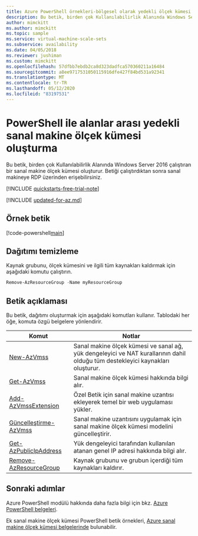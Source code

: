 ```yaml
---
title: Azure PowerShell örnekleri-bölgesel olarak yedekli ölçek kümesi
description: Bu betik, birden çok Kullanılabilirlik Alanında Windows Server 2016 çalıştıran bir sanal makine ölçek kümesi oluşturur.
author: mimckitt
ms.author: mimckitt
ms.topic: sample
ms.service: virtual-machine-scale-sets
ms.subservice: availability
ms.date: 04/05/2018
ms.reviewer: jushiman
ms.custom: mimckitt
ms.openlocfilehash: 57dfbb7ebdb2ca8d323dadfca570360211a16484
ms.sourcegitcommit: a8ee9717531050115916dfe427f84bd531a92341
ms.translationtype: MT
ms.contentlocale: tr-TR
ms.lasthandoff: 05/12/2020
ms.locfileid: "83197531"
---
```

# <a name="create-a-zone-redundant-virtual-machine-scale-set-with-powershell"></a>PowerShell ile alanlar arası yedekli sanal makine ölçek kümesi oluşturma
Bu betik, birden çok Kullanılabilirlik Alanında Windows Server 2016 çalıştıran bir sanal makine ölçek kümesi oluşturur. Betiği çalıştırdıktan sonra sanal makineye RDP üzerinden erişebilirsiniz.

[!INCLUDE [quickstarts-free-trial-note](../../../includes/quickstarts-free-trial-note.md)]

[!INCLUDE [updated-for-az.md](../../../includes/updated-for-az.md)]

## <a name="sample-script"></a>Örnek betik

[!code-powershell[main](../../../powershell_scripts/virtual-machine-scale-sets/create-zone-redundant-scale-set/create-zone-redundant-scale-set.ps1 "Create zone-redundant scale set")]

## <a name="clean-up-deployment"></a>Dağıtımı temizleme
Kaynak grubunu, ölçek kümesini ve ilgili tüm kaynakları kaldırmak için aşağıdaki komutu çalıştırın.

```powershell
Remove-AzResourceGroup -Name myResourceGroup
```

## <a name="script-explanation"></a>Betik açıklaması
Bu betik, dağıtımı oluşturmak için aşağıdaki komutları kullanır. Tablodaki her öğe, komuta özgü belgelere yönlendirir.

| Komut | Notlar |
|---|---|
| [New-AzVmss](/powershell/module/az.compute/new-azvmss) | Sanal makine ölçek kümesi ve sanal ağ, yük dengeleyici ve NAT kurallarının dahil olduğu tüm destekleyici kaynakları oluşturur. |
| [Get-AzVmss](/powershell/module/az.compute/get-azvmss) | Sanal makine ölçek kümesi hakkında bilgi alır. |
| [Add-AzVmssExtension](/powershell/module/az.compute/add-azvmssextension) | Özel Betik için sanal makine uzantısı ekleyerek temel bir web uygulaması yükler. |
| [Güncelleştirme-AzVmss](/powershell/module/az.compute/update-azvmss) | Sanal makine uzantısını uygulamak için sanal makine ölçek kümesi modelini güncelleştirir. |
| [Get-AzPublicIpAddress](/powershell/module/az.network/get-azpublicipaddress) | Yük dengeleyici tarafından kullanılan atanan genel IP adresi hakkında bilgi alır. |
| [Remove-AzResourceGroup](/powershell/module/az.resources/remove-azresourcegroup) | Kaynak grubunu ve grubun içerdiği tüm kaynakları kaldırır. |


## <a name="next-steps"></a>Sonraki adımlar
Azure PowerShell modülü hakkında daha fazla bilgi için bkz. [Azure PowerShell belgeleri](/powershell/azure/overview).

Ek sanal makine ölçek kümesi PowerShell betik örnekleri, [Azure sanal makine ölçek kümesi belgelerinde](../powershell-samples.md) bulunabilir.
